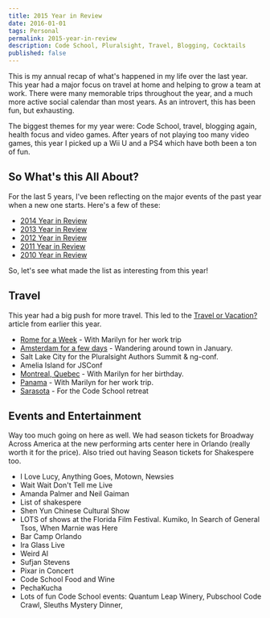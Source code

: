 ```yaml
---
title: 2015 Year in Review
date: 2016-01-01
tags: Personal
permalink: 2015-year-in-review
description: Code School, Pluralsight, Travel, Blogging, Cocktails
published: false
---
```


This is my annual recap of what's happened in my life over the last year. This year had a major focus on travel at home and helping to grow a team at work. There were many memorable trips throughout the year, and a much more active social calendar than most years. As an introvert, this has been fun, but exhausting.

The biggest themes for my year were: Code School, travel, blogging again, health focus and video games. After years of not playing too many video games, this year I picked up a Wii U and a PS4 which have both been a ton of fun.

## So What's this All About?

For the last 5 years, I've been reflecting on the major events of the past year when a new one starts. Here's a few of these:

* [2014 Year in Review]()
* [2013 Year in Review]()
* [2012 Year in Review]()
* [2011 Year in Review]()
* [2010 Year in Review]()

So, let's see what made the list as interesting from this year!

## Travel

This year had a big push for more travel. This led to the [Travel or Vacation?](/articles/travel-or-vacation) article from earlier this year.

* [Rome for a Week](/photos/rome) - With Marilyn for her work trip
* [Amsterdam for a few days](/photos/amsterdam) - Wandering around town in January.
* Salt Lake City for the Pluralsight Authors Summit & ng-conf.
* Amelia Island for JSConf
* [Montreal, Quebec](/photos/montreal) - With Marilyn for her birthday.
* [Panama](/photos/panama) - With Marilyn for her work trip.
* [Sarasota](/events/sarasota) - For the Code School retreat

## Events and Entertainment

Way too much going on here as well. We had season tickets for Broadway Across America at the new performing arts center here in Orlando (really worth it for the price). Also tried out having Season tickets for Shakespere too.

* I Love Lucy, Anything Goes, Motown, Newsies
* Wait Wait Don't Tell me Live
* Amanda Palmer and Neil Gaiman
* List of shakespere
* Shen Yun Chinese Cultural Show
* LOTS of shows at the Florida Film Festival. Kumiko, In Search of General Tsos, When Marnie was Here
* Bar Camp Orlando
* Ira Glass Live
* Weird Al
* Sufjan Stevens
* Pixar in Concert
* Code School Food and Wine
* PechaKucha
* Lots of fun Code School events: Quantum Leap Winery, Pubschool Code Crawl, Sleuths Mystery Dinner,
